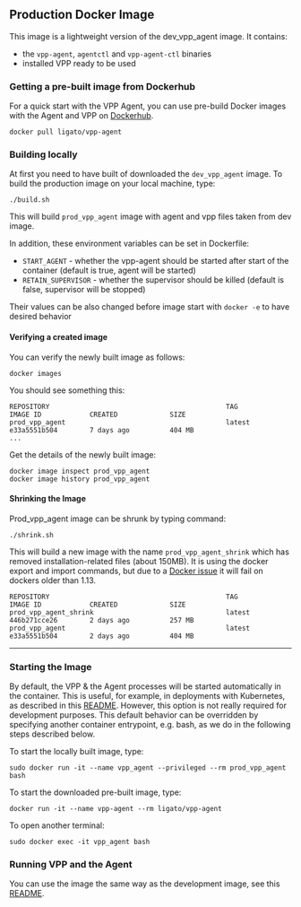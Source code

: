 ## Production Docker Image

This image is a lightweight version of the dev_vpp_agent image. It contains:

- the `vpp-agent`, `agentctl` and `vpp-agent-ctl` binaries
- installed VPP ready to be used

### Getting a pre-built image from Dockerhub
For a quick start with the VPP Agent, you can use pre-build Docker images with
the Agent and VPP on [Dockerhub](https://hub.docker.com/r/ligato/vpp-agent/).
```
docker pull ligato/vpp-agent
```

### Building locally
At first you need to have built of downloaded the `dev_vpp_agent` image.
To build the production image on your local machine, type:
```
./build.sh
```
This will build `prod_vpp_agent` image with agent and vpp files taken from dev image.

In addition, these environment variables can be set in Dockerfile:
- `START_AGENT` - whether the vpp-agent should be started after start of the container (default is true, agent will be started)
- `RETAIN_SUPERVISOR` - whether the supervisor should be killed (default is false, supervisor will be stopped)

Their values can be also changed before image start with `docker -e` to have desired behavior

#### Verifying a created image
You can verify the newly built image as follows:

```
docker images
``` 

You should see something this:

```
REPOSITORY                                            TAG                 IMAGE ID            CREATED             SIZE
prod_vpp_agent                                        latest              e33a5551b504        7 days ago          404 MB
...
```
Get the details of the newly built image:

```
docker image inspect prod_vpp_agent
docker image history prod_vpp_agent
```

#### Shrinking the Image
Prod_vpp_agent image can be shrunk by typing command:

```
./shrink.sh
```

This will build a new image with the name `prod_vpp_agent_shrink` which
has removed installation-related files (about 150MB). It is using the docker
export and import commands, but due to a [Docker issue][1] it will fail on
dockers older than 1.13.

```
REPOSITORY                                            TAG                 IMAGE ID            CREATED             SIZE
prod_vpp_agent_shrink                                 latest              446b271cce26        2 days ago          257 MB
prod_vpp_agent                                        latest              e33a5551b504        2 days ago          404 MB

```
---

### Starting the Image
By default, the VPP & the Agent processes will be started automatically 
in the container. This is useful, for example, in deployments with Kubernetes,
as described in this [README](../../k8s/dev-setup/README.md). However, this option is
not really required for development purposes. This default behavior can 
be overridden by specifying another container entrypoint, e.g. bash, as 
we do in the following steps described below.

To start the locally built image, type:
```
sudo docker run -it --name vpp_agent --privileged --rm prod_vpp_agent bash
```

To start the downloaded pre-built image, type:
```
docker run -it --name vpp-agent --rm ligato/vpp-agent
```

To open another terminal:
```
sudo docker exec -it vpp_agent bash
```

### Running VPP and the Agent
You can use the image the same way as the development image, see this
[README](../dev/README.md).

[1]: https://github.com/moby/moby/issues/26173
